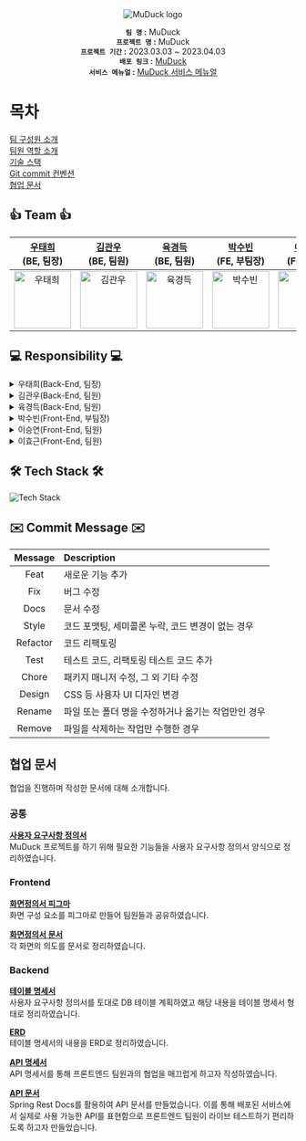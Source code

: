 <div align="center">

<img alt="MuDuck logo" src="https://user-images.githubusercontent.com/75026933/228852694-520fc7bd-80d3-4b56-9b3d-cd3b71ef579b.png">

**`팀 명` :** MuDuck </br>
**`프로젝트 명` :** MuDuck </br>
**`프로젝트 기간` :** 2023.03.03 ~ 2023.04.03 </br>
**`배포 링크` :** [MuDuck](http://muduckbucket.s3-website.ap-northeast-2.amazonaws.com) </br>
**`서비스 메뉴얼` :** [MuDuck 서비스 메뉴얼](https://dev-taehee.github.io/MuDuckServiceManual/) </br>

</div>

# 목차 </br>
[팀 구성원 소개](#-team-) </br>
[팀원 역할 소개](#-responsibility-) </br>
[기술 스택](#%EF%B8%8F-tech-stack-%EF%B8%8F) </br>
[Git commit 컨벤션](#%EF%B8%8F-commit-message-%EF%B8%8F) </br>
[협업 문서](#협업-문서) </br>

## 👍 Team 👍
<div align="center">

| <a href="https://github.com/TaeheeWoo94" target="_blank">우태희</a> <br>(BE, 팀장) | <a href="https://github.com/kkte02" target="_blank">김관우</a> <br>(BE, 팀원) | <a href="https://github.com/DerekYook" target="_blank">육경득</a> <br>(BE, 팀원) | <a href="https://github.com/Paksubeen" target="_blank">박수빈</a> <br>(FE, 부팀장) | <a href="https://github.com/sleepy-joyy" target="_blank">이승연</a> <br>(FE, 팀원) | <a href="https://github.com/LeeHyoGeun-create" target="_blank">이효근</a> <br>(FE, 팀원) |
| :---: | :---: | :---: | :---: | :---: | :---: |
| <img alt="우태희" src="https://user-images.githubusercontent.com/75026933/229016459-4921b1bd-43ed-4277-8e66-138000e612f2.jpg" height="100" width="100"> | <img alt="김관우" src="https://user-images.githubusercontent.com/75026933/229016226-74537d22-5c6c-4a2a-b79a-7bfd7a95fe78.png" height="100" width="100"> | <img alt="육경득" src="https://user-images.githubusercontent.com/75026933/229016373-00bacb0a-3dd8-4de1-bf68-1a0788dec95b.png" height="100" width="100"> | <img alt="박수빈" src="https://user-images.githubusercontent.com/75026933/229016135-6877be77-15be-4618-bcc7-1be0a9e8c61b.JPG" height="100" width="100"> | <img alt="이승연" src="https://user-images.githubusercontent.com/75026933/229012091-250cbe86-5def-41c1-8ddc-283280ff0c82.JPG" height="100" width="100"> | <img alt="이효근" src="https://user-images.githubusercontent.com/75026933/229016903-296fbf12-26fb-4934-823c-9c4d75c1b1d9.png" height="100" width="100"> |

</div>

## 💻 Responsibility 💻
<details> 

<summary> 
우태희(Back-End, 팀장)
</summary>

* AWS 환경설정
* 게시글 CRUD 구현
* 게시글 목록 GET 요청 구현
* 마이페이지 회원이 작성한 글 및 댓글 가져오기 구현

</details>

<details> 

<summary> 
김관우(Back-End, 팀원)
</summary>

* 주변시설 CRUD 관련 API 구현
* OAuth2를 이용한 카카오 소셜로그인 구현
* SpringSecurity와 Jwt를 이용한 회원 인증/인가 구현
* SpringSecurity를 이용한 Jwt 검증 Filter, JwtException Filter 구현

</details>

<details> 

<summary> 
육경득(Back-End, 팀원)
</summary>

* ERD 설계<br/>
* 작품과 게시판 연동 구현
* 작품과 지도 정보 연동 구현
* 작품 및 배우 조회 관련 기능 구현

</details> 

<details> 

<summary> 
박수빈(Front-End, 부팀장)
</summary>

* 메인페이지
* 뮤지컬 목록 페이지
  * 정렬/상태/장르에 따른 목록 필터링 기능 구현
* 커뮤니티 상세 페이지
  * 게시글 조회/좋아요 및 댓글 등록/삭제 기능 구현
* 마이페이지
  * 사용자가 작성/좋아요한 글과 댓글 조회 기능 구현

</details>

<details>

<summary> 
이승연(Front-End, 팀원)
</summary>

* 헤더 반응형 디자인
  * 모바일 햄버거 메뉴 기능 구현
* 로그인 페이지
  * 카카오 OAuth 로그인 기능 구현
* 회원정보 설정 페이지
  * 신규 회원 프로필 이미지 S3 업로드 기능 구현
* 뮤지컬 상세 페이지
  * 공연 정보 및 배우 정보 상세 더보기 기능 구현

</details> 

<details>

<summary> 
이효근(Front-End, 팀원)
</summary>

* 커뮤니티 페이지
  * 커뮤니티 게시글 작성 및 수정 기능 구현
* 커뮤니티 목록 페이지
  * 정렬/카테고리에 따른 목록 필터링 기능 구현
* 주변시설 페이지
  * Kakao Maps Api를 이용한 지도 기능 구현
  * 지도에서 정보 받아와 리뷰 작성 및 수정 기능 구현

</details>

## 🛠️ Tech Stack 🛠️
<img alt="Tech Stack" src="https://user-images.githubusercontent.com/75026933/229709841-6de541e9-f934-4daa-b1d4-f7d949e1fc07.png">

## ✉️ Commit Message ✉️
| Message | Description |
| :---: | :--- |
| Feat | 새로운 기능 추가 |
| Fix | 버그 수정 |
| Docs | 문서 수정 |
| Style | 코드 포맷팅, 세미콜론 누락, 코드 변경이 없는 경우 |
| Refactor | 코드 리팩토링 |
| Test |테스트 코드, 리팩토링 테스트 코드 추가 |
| Chore | 패키지 매니저 수정, 그 외 기타 수정 |
| Design | CSS 등 사용자 UI 디자인 변경 |
| Rename | 파일 또는 폴더 명을 수정하거나 옮기는 작업만인 경우 |
| Remove | 파일을 삭제하는 작업만 수행한 경우 |

## 협업 문서
협업을 진행하며 작성한 문서에 대해 소개합니다.

### 공통
**[사용자 요구사항 정의서](https://docs.google.com/spreadsheets/d/1bNZKVynTeONAMEfzaQmDYdRN2oVqpS4zSJmVzwl9-hM/edit#gid=7093886)** </br>
MuDuck 프로젝트를 하기 위해 필요한 기능들을 사용자 요구사항 정의서 양식으로 정리하였습니다. </br>

### Frontend
**[화면정의서 피그마](https://www.figma.com/file/oeINMS5daaqlyCYktWa2TY/main17_%ED%99%94%EB%A9%B4%EC%A0%95%EC%9D%98%EC%84%9C_draft?type=design&mode=design)** </br>
화면 구성 요소를 피그마로 만들어 팀원들과 공유하였습니다. </br>

**[화면정의서 문서](https://docs.google.com/document/d/19TsxgloRS1Fx07A5_37lhruSxvCGxQCCnu7UmVZvSRI/edit)** </br>
각 화면의 의도를 문서로 정리하였습니다. </br>

### Backend
**[테이블 명세서](https://docs.google.com/spreadsheets/d/1FUOGrFqIFrTYgi7aaXpFmI2_NmwIp7jAJJkIVlDCscQ/edit#gid=1242420410)** </br>
사용자 요구사항 정의서를 토대로 DB 테이블 계획하였고 해당 내용을 테이블 명세서 형태로 정리하였습니다. </br>

**[ERD](https://www.erdcloud.com/d/s5cxMny22Qe7Cze2r)** </br>
테이블 명세서의 내용을 ERD로 정리하였습니다. </br>

**[API 명세서](https://docs.google.com/spreadsheets/d/1PNIgti4eiDm92cu_uY254mnlviVLQ8GTV1vp6FgrZUc/edit#gid=0)** </br>
API 명세서를 통해 프론트엔드 팀원과의 협업을 매끄럽게 하고자 작성하였습니다. </br>

**[API 문서](http://ec2-15-164-220-43.ap-northeast-2.compute.amazonaws.com:8080/docs/index.html)** </br>
Spring Rest Docs를 활용하여 API 문서를 만들었습니다. 이를 통해 배포된 서비스에서 실제로 사용 가능한 API를 표현함으로 프론트엔드 팀원이 라이브 테스트하기 편리하도록 하고자 만들었습니다. </br>



